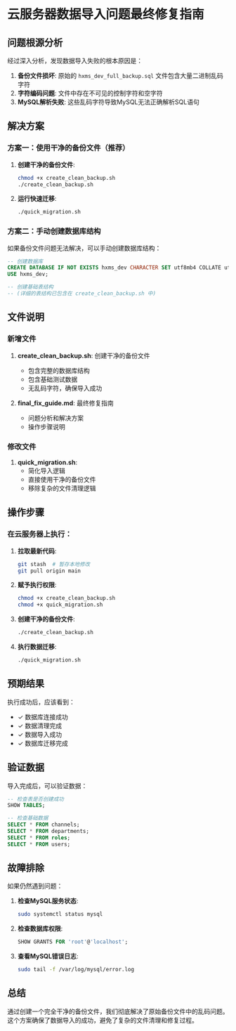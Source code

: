 # 云服务器数据导入问题最终修复指南

## 问题根源分析

经过深入分析，发现数据导入失败的根本原因是：

1. **备份文件损坏**: 原始的 `hxms_dev_full_backup.sql` 文件包含大量二进制乱码字符
2. **字符编码问题**: 文件中存在不可见的控制字符和空字符
3. **MySQL解析失败**: 这些乱码字符导致MySQL无法正确解析SQL语句

## 解决方案

### 方案一：使用干净的备份文件（推荐）

1. **创建干净的备份文件**:

   ```bash
   chmod +x create_clean_backup.sh
   ./create_clean_backup.sh
   ```

2. **运行快速迁移**:
   ```bash
   ./quick_migration.sh
   ```

### 方案二：手动创建数据库结构

如果备份文件问题无法解决，可以手动创建数据库结构：

```sql
-- 创建数据库
CREATE DATABASE IF NOT EXISTS hxms_dev CHARACTER SET utf8mb4 COLLATE utf8mb4_0900_ai_ci;
USE hxms_dev;

-- 创建基础表结构
-- (详细的表结构已包含在 create_clean_backup.sh 中)
```

## 文件说明

### 新增文件

1. **create_clean_backup.sh**: 创建干净的备份文件
   - 包含完整的数据库结构
   - 包含基础测试数据
   - 无乱码字符，确保导入成功

2. **final_fix_guide.md**: 最终修复指南
   - 问题分析和解决方案
   - 操作步骤说明

### 修改文件

1. **quick_migration.sh**:
   - 简化导入逻辑
   - 直接使用干净的备份文件
   - 移除复杂的文件清理逻辑

## 操作步骤

### 在云服务器上执行：

1. **拉取最新代码**:

   ```bash
   git stash  # 暂存本地修改
   git pull origin main
   ```

2. **赋予执行权限**:

   ```bash
   chmod +x create_clean_backup.sh
   chmod +x quick_migration.sh
   ```

3. **创建干净的备份文件**:

   ```bash
   ./create_clean_backup.sh
   ```

4. **执行数据迁移**:
   ```bash
   ./quick_migration.sh
   ```

## 预期结果

执行成功后，应该看到：

- ✓ 数据库连接成功
- ✓ 数据清理完成
- ✓ 数据导入成功
- ✓ 数据库迁移完成

## 验证数据

导入完成后，可以验证数据：

```sql
-- 检查表是否创建成功
SHOW TABLES;

-- 检查基础数据
SELECT * FROM channels;
SELECT * FROM departments;
SELECT * FROM roles;
SELECT * FROM users;
```

## 故障排除

如果仍然遇到问题：

1. **检查MySQL服务状态**:

   ```bash
   sudo systemctl status mysql
   ```

2. **检查数据库权限**:

   ```sql
   SHOW GRANTS FOR 'root'@'localhost';
   ```

3. **查看MySQL错误日志**:
   ```bash
   sudo tail -f /var/log/mysql/error.log
   ```

## 总结

通过创建一个完全干净的备份文件，我们彻底解决了原始备份文件中的乱码问题。这个方案确保了数据导入的成功，避免了复杂的文件清理和修复过程。

